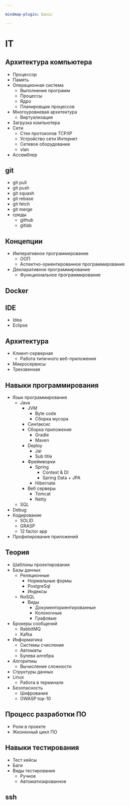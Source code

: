 ```yaml
---

mindmap-plugin: basic

---
```


# IT

## Архитектура компьютера
- Процессор
- Память
- Операционная система
   - Выполнение программ
   - Процессы
   - Ядро
   - Планировщик процессов
- Многоуровневая архитектура
   - Виртуализация
- Загрузка компьютера
- Сети
   - Стек протоколов TCP/IP
   - Устройство сети Интернет
   - Сетевое оборудование
   - vlan
- Ассемблер

## git
- git pull
- git push
- git squash
- git rebase
- git fetch
- git merge
- среды
   - github
   - gitlab

## Концепции
- Императивное программирование
   - ООП
   - Аспектно-ориентированное программирование
- Декларативное программирование
   - Функциональное программирование

## Docker

## IDE
- Idea
- Eclipse

## Архитектура
- Клиент-серверная
   - Работа типичного веб-приложения
- Микросервисы
- Трехзвенная

## Навыки программирования
- Язык программирования
   - Java
      - JVM
         - Byte code
         - Сборка мусора
      - Синтаксис
      - Сборка приложения
         - Gradle
         - Maven
      - Deploy
         - Jar
         - Sub title
      - Фреймворки
         - Spring
            - Context & DI
            - Spring Data + JPA
         - Hibernate
      - Веб серверы
         - Tomcat
         - Netty
   - SQL
- Debug
- Кодирование
   - SOLID
   - GRASP
   - 12 factor app
- Профилирование приложений

## Теория
- Шаблоны проектирования
- Базы данных
   - Реляционные
      - Нормальные формы
      - PostgreSql
      - Индексы
   - NoSQL
      - Виды
         - Документориентированные
         - Колоночные
         - Графовые
- Брокеры сообщений
   - RabbitMQ
   - Kafka
- Информатика
   - Системы счисления
   - Автоматы
   - Булева алгебра
- Алгоритмы
   - Вычисление сложности
- Структуры данных
- Linux
   - Работа в терминале
- Безопасность
   - Шифрование
   - OWASP top-10

## Процесс разработки ПО
- Роли в проекте
- Жизненный цикл ПО

## Навыки тестирования
- Тест кейсы
- Баги
- Виды тестирования
   - Ручное
   - Автоматизированное

## ssh